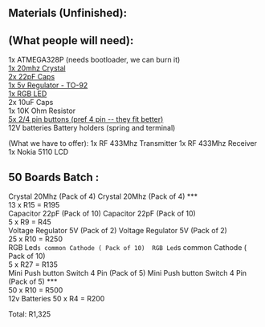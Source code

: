Materials (Unfinished):
-----------------------

(What people will need):
------------------------

1x ATMEGA328P (needs bootloader, we can burn it)             
[1x 20mhz Crystal](http://robotics.org.za/index.php?route=product/product&product_id=659)              
[2x 22pF Caps](http://robotics.org.za/index.php?route=product/product&product_id=160)             
[1x 5v Regulator - TO-92](http://robotics.org.za/index.php?route=product/product&path=56_108&product_id=287)             
[1x RGB LED](http://robotics.org.za/index.php?route=product/product&product_id=295)             
2x 10uF Caps             
1x 10K Ohm Resistor             
[5x 2/4 pin buttons (pref 4 pin -- they fit better)](http://robotics.org.za/index.php?route=product/product&product_id=153)             
12V batteries
Battery holders (spring and terminal)

(What we have to offer):
1x RF 433Mhz Transmitter
1x RF 433Mhz Receiver
1x Nokia 5110 LCD



50 Boards Batch : 
-----------------

Crystal 20Mhz (Pack of 4)	Crystal 20Mhz (Pack of 4) ***             
13 x		R15	= R195             
Capacitor 22pF (Pack of 10)	Capacitor 22pF (Pack of 10)             
5 x		R9 =	R45             
Voltage Regulator 5V (Pack of 2)	Voltage Regulator 5V (Pack of 2)             
25 x		R10 =	R250             
RGB Led`s common Cathode ( Pack of 10)	RGB Led`s common Cathode ( Pack of 10)             
5 x		R27 =	R135             
Mini Push button Switch 4 Pin  (Pack of 5)	Mini Push button Switch 4 Pin (Pack of 5) ***             
50 x		R10 =	R500             
12v Batteries
50 x    R4  = R200


Total:	R1,325
